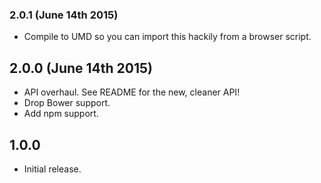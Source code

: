 ### 2.0.1 (June 14th 2015)
- Compile to UMD so you can import this hackily from a browser script.

## 2.0.0 (June 14th 2015)
- API overhaul. See README for the new, cleaner API!
- Drop Bower support.
- Add npm support.

## 1.0.0
- Initial release.
